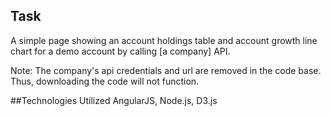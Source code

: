 ## Task
A simple page showing an account holdings table and account growth line chart for a demo account by calling [a company] API.

Note: The company's api credentials and url are removed in the code base. Thus, downloading the code will not function.

##Technologies Utilized 
AngularJS, Node.js, D3.js
